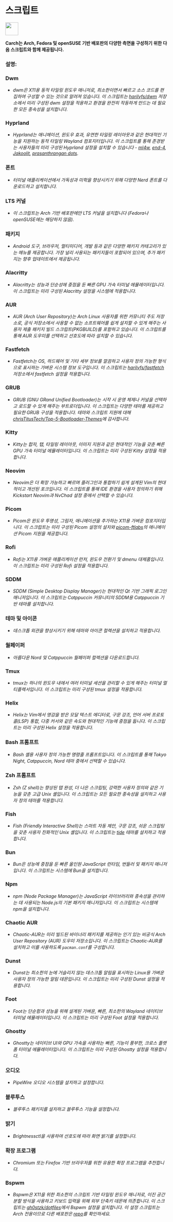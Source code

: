 # 스크립트

<img src="https://cdn-icons-png.flaticon.com/128/3721/3721643.png" width="40" />

**Carch는 Arch, Fedora 및 openSUSE 기반 배포판의 다양한 측면을 구성하기 위한 다음 스크립트와 함께 제공됩니다.**

### 설명:

### Dwm
- *dwm은 X11용 동적 타일링 윈도우 매니저로, 최소한이면서 빠르고 소스 코드를 편집하여 구성할 수 있는 것으로 알려져 있습니다. 이 스크립트는 [harilvfs/dwm](https://github.com/harilvfs/dwm) 저장소에서 미리 구성된 dwm 설정을 적용하고 환경을 완전히 작동하게 만드는 데 필요한 모든 종속성을 설치합니다.*

### Hyprland
- *Hyprland는 애니메이션, 윈도우 효과, 유연한 타일링 레이아웃과 같은 현대적인 기능을 지원하는 동적 타일링 Wayland 컴포지터입니다. 이 스크립트를 통해 존경받는 사용자들의 미리 구성된 Hyprland 설정을 설치할 수 있습니다 - [ml4w](https://github.com/mylinuxforwork/dotfiles), [end-4](https://github.com/end-4/dots-hyprland), [Jakoolit](https://github.com/JaKooLit/Arch-Hyprland), [prasanthrangan dots](https://github.com/prasanthrangan/hyprdots).*

### 폰트
- *터미널 애플리케이션에서 가독성과 미학을 향상시키기 위해 다양한 Nerd 폰트를 다운로드하고 설치합니다.*

### LTS 커널
- *이 스크립트는 Arch 기반 배포판에만 LTS 커널을 설치합니다 (Fedora나 openSUSE에는 해당하지 않음).*

### 패키지
- *Android 도구, 브라우저, 멀티미디어, 개발 등과 같은 다양한 패키지 카테고리가 있는 메뉴를 제공합니다. 가장 널리 사용되는 패키지들이 포함되어 있으며, 추가 패키지는 향후 업데이트에서 제공됩니다.*

### Alacritty
- *Alacritty는 성능과 단순성에 중점을 둔 빠른 GPU 가속 터미널 에뮬레이터입니다. 이 스크립트는 미리 구성된 Alacritty 설정을 시스템에 적용합니다.*

### AUR
- *AUR (Arch User Repository)는 Arch Linux 사용자를 위한 커뮤니티 주도 저장소로, 공식 저장소에서 사용할 수 없는 소프트웨어를 쉽게 설치할 수 있게 해주는 사용자 제출 패키지 빌드 스크립트(PKGBUILD)를 포함하고 있습니다. 이 스크립트를 통해 AUR 도우미를 선택하고 선호도에 따라 설치할 수 있습니다.*

### Fastfetch
- *Fastfetch는 OS, 하드웨어 및 기타 세부 정보를 깔끔하고 사용자 정의 가능한 형식으로 표시하는 가벼운 시스템 정보 도구입니다. 이 스크립트는 [harilvfs/fastfetch](https://github.com/harilvfs/fastfetch) 저장소에서 fastfetch 설정을 적용합니다.*

### GRUB
- *GRUB (GNU GRand Unified Bootloader)는 시작 시 운영 체제나 커널을 선택하고 로드할 수 있게 해주는 부트로더입니다. 이 스크립트는 다양한 테마를 제공하고 필요한 GRUB 구성을 적용합니다. 테마와 스크립트 지원에 대해 [chrisTitusTech/Top-5-Bootloader-Themes](https://github.com/chrisTitusTech/Top-5-Bootloader-Themes)에 감사합니다.*

### Kitty
- *Kitty는 합자, 탭, 타일링 레이아웃, 이미지 지원과 같은 현대적인 기능을 갖춘 빠른 GPU 가속 터미널 에뮬레이터입니다. 이 스크립트는 미리 구성된 Kitty 설정을 적용합니다.*

### Neovim
- *Neovim은 더 확장 가능하고 빠르며 플러그인과 통합하기 쉽게 설계된 Vim의 현대적이고 개선된 포크입니다. 이 스크립트를 통해 IDE 환경을 사용자 정의하기 위해 Kickstart Neovim과 NvChad 설정 중에서 선택할 수 있습니다.*

### Picom
- *Picom은 윈도우 투명성, 그림자, 애니메이션을 추가하는 X11용 가벼운 컴포지터입니다. 이 스크립트는 미리 구성된 Picom 설정의 설치와 [picom-ftlabs](https://github.com/r0-zero/picom)의 애니메이션 Picom 지원을 제공합니다.*

### Rofi
- *Rofi는 X11용 가벼운 애플리케이션 런처, 윈도우 전환기 및 dmenu 대체품입니다. 이 스크립트는 미리 구성된 Rofi 설정을 적용합니다.*

### SDDM
- *SDDM (Simple Desktop Display Manager)는 현대적인 Qt 기반 그래픽 로그인 매니저입니다. 이 스크립트는 Catppuccin 커뮤니티의 SDDM용 Catppuccin 기반 테마를 설치합니다.*

### 테마 및 아이콘
- *데스크톱 외관을 향상시키기 위해 테마와 아이콘 컬렉션을 설치하고 적용합니다.*

### 월페이퍼
- *아름다운 Nord 및 Catppuccin 월페이퍼 컬렉션을 다운로드합니다.*

### Tmux
- *tmux는 하나의 윈도우 내에서 여러 터미널 세션을 관리할 수 있게 해주는 터미널 멀티플렉서입니다. 이 스크립트는 미리 구성된 tmux 설정을 적용합니다.*

### Helix
- *Helix는 Vim에서 영감을 받은 모달 텍스트 에디터로, 구문 강조, 언어 서버 프로토콜(LSP) 통합, 다중 커서와 같은 속도와 현대적인 기능에 중점을 둡니다. 이 스크립트는 미리 구성된 Helix 설정을 적용합니다.*

### Bash 프롬프트
- *Bash 셸용 사용자 정의 가능한 명령줄 프롬프트입니다. 이 스크립트를 통해 Tokyo Night, Catppuccin, Nord 테마 중에서 선택할 수 있습니다.*

### Zsh 프롬프트
- *Zsh (Z shell)는 향상된 탭 완성, 더 나은 스크립팅, 강력한 사용자 정의와 같은 기능을 갖춘 고급 Unix 셸입니다. 이 스크립트는 모든 필요한 종속성을 설치하고 사용자 정의 테마를 적용합니다.*

### Fish
- *Fish (Friendly Interactive Shell)는 스마트 자동 제안, 구문 강조, 쉬운 스크립팅을 갖춘 사용자 친화적인 Unix 셸입니다. 이 스크립트는 [tide](https://github.com/IlanCosman/tide) 테마를 설치하고 적용합니다.*

### Bun
- *Bun은 성능에 중점을 둔 빠른 올인원 JavaScript 런타임, 번들러 및 패키지 매니저입니다. 이 스크립트는 시스템에 Bun을 설치합니다.*

### Npm
- *npm (Node Package Manager)는 JavaScript 라이브러리와 종속성을 관리하는 데 사용되는 Node.js의 기본 패키지 매니저입니다. 이 스크립트는 시스템에 npm을 설치합니다.*

### Chaotic AUR
- *Chaotic-AUR는 미리 빌드된 바이너리 패키지를 제공하는 인기 있는 비공식 Arch User Repository (AUR) 도우미 저장소입니다. 이 스크립트는 Chaotic-AUR를 설치하고 이를 사용하도록 `pacman.conf`를 구성합니다.*

### Dunst
- *Dunst는 최소한의 눈에 거슬리지 않는 데스크톱 알림을 표시하는 Linux용 가벼운 사용자 정의 가능한 알림 데몬입니다. 이 스크립트는 미리 구성된 Dunst 설정을 적용합니다.*

### Foot
- *Foot는 단순함과 성능을 위해 설계된 가벼운, 빠른, 최소한의 Wayland 네이티브 터미널 에뮬레이터입니다. 이 스크립트는 미리 구성된 Foot 설정을 적용합니다.*

### Ghostty
- *Ghostty는 네이티브 UI와 GPU 가속을 사용하는 빠른, 기능이 풍부한, 크로스 플랫폼 터미널 에뮬레이터입니다. 이 스크립트는 미리 구성된 Ghostty 설정을 적용합니다.*

### 오디오
- *PipeWire 오디오 시스템을 설치하고 설정합니다.*

### 블루투스
- *블루투스 패키지를 설치하고 블루투스 기능을 설정합니다.*

### 밝기
- *Brightnessctl을 사용하여 선호도에 따라 화면 밝기를 설정합니다.*

### 확장 프로그램
- *Chromium 또는 Firefox 기반 브라우저를 위한 유용한 확장 프로그램을 추천합니다.*

### Bspwm
- *Bspwm은 X11을 위한 최소한의 스크립트 기반 타일링 윈도우 매니저로, 이진 공간 분할 방식을 사용하고 키보드 입력을 위해 외부 단축키 데몬에 의존합니다. 이 스크립트는 [gh0stzk/dotfiles](https://github.com/gh0stzk/dotfiles)에서 Bspwm 설정을 설치합니다. 이 설정 스크립트는 Arch 전용이므로 다른 배포판은 [repo](https://github.com/gh0stzk/dotfiles)를 확인하세요.*
